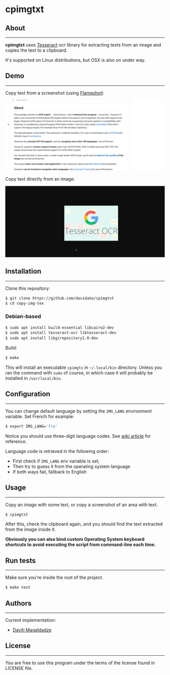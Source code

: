 # cpimgtxt

## About

---

**cpimgtxt** uses [Tesseract](https://github.com/tesseract-ocr/tesseract) ocr library for extracting texts from an image and copies the text to a clipboard.

It's supported on Linux distributions, but OSX is also on under way.


## Demo

---

Copy text from a screenshot (using [Flameshot](https://github.com/flameshot-org/flameshot))

![Copying image text demo](demo/screenshot-demo.gif)

Copy text directly from an image:

![Copying image text demo](demo/img-demo.gif)

## Installation

---

Clone this repository:

```bash
$ git clone https://github.com/davidako/cpimgtxt
$ cd copy-img-tex
```

### Debian-based

```bash
$ sudo apt install build-essential libcairo2-dev
$ sudo apt install tesseract-ocr libtesseract-dev
$ sudo apt install libgirepository1.0-dev 
```

Build:
```bash
$ make
```

This will install an executable `cpimgtx` in `~/.local/bin` directory. Unless you ran the command 
with `sudo` of course, in which case it will probably be installed in `/usr/local/bin`.

## Configuration

---

You can change default language by setting the `IMG_LANG` environment variable. Set French for example:

```bash
$ export IMG_LANG='fra'
```

Notice you should use three-digit language codes. See [wiki article](https://en.wikipedia.org/wiki/List_of_ISO_639-1_codes) for reference.

Language code is retrieved in the following order:

 - First check if `IMG_LANG` env variable is set;
 - Then try to guess it from the operating system language
 - If both ways fail, fallback to English

## Usage

---

Copy an image with some text, or copy a screenshot of an area with text.

```bash
$ cpimgtxt
```

After this, check the clipboard again, and you should find the text extracted from the image inside it.

**Obviously you can also bind custom Operating System keyboard shortcuts to avoid executing the script from command-line
each time.**

## Run tests

---

Make sure you're inside the root of the project.

```bash
$ make test
```

## Authors

---

Current implementation:

* [Daviti Magaldadze](https://github.com/davidako/)

## License

--- 

You are free to use this program under the terms of the license found in LICENSE file.